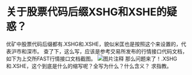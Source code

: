 # 关于股票代码后缀XSHG和XSHE的疑惑？

优矿中股票代码后缀都有.XSHG和.XSHE，貌似米匡也是按照这个来设置的，代表沪市和深市。
查了下，这么写，应该是参考交易所发布的行情接口代码文档，如下为上交所FAST行情接口文档截图。
![图片注释](http://storage-uqer.datayes.com/5a41bfaa35816401141c8706/5bb82124-f1da-11e7-958b-0242ac140002)
那么问题来了！.XSHG和.XSHE，这个到底是什么的缩写呢？全写为什么？什么含义？
求指教。